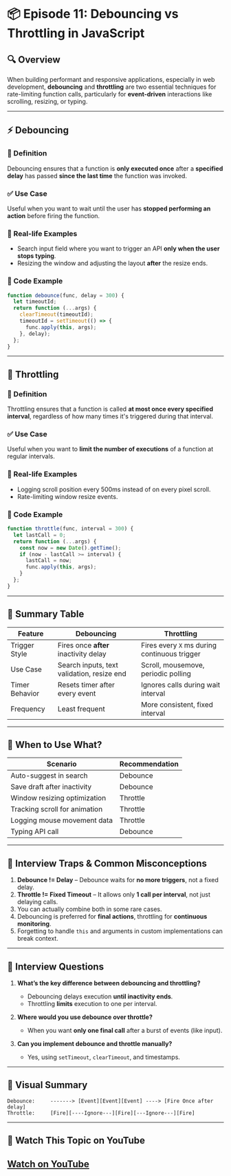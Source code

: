# 📦 Episode 11: Debouncing vs Throttling in JavaScript

## 🔍 Overview

When building performant and responsive applications, especially in web development, **debouncing** and **throttling** are two essential techniques for rate-limiting function calls, particularly for **event-driven** interactions like scrolling, resizing, or typing.

---

## ⚡ Debouncing

### 📘 Definition
Debouncing ensures that a function is **only executed once** after a **specified delay** has passed **since the last time** the function was invoked.

### ✅ Use Case
Useful when you want to wait until the user has **stopped performing an action** before firing the function.

### 📌 Real-life Examples
- Search input field where you want to trigger an API **only when the user stops typing**.
- Resizing the window and adjusting the layout **after** the resize ends.

### 🧠 Code Example
```js
function debounce(func, delay = 300) {
  let timeoutId;
  return function (...args) {
    clearTimeout(timeoutId);
    timeoutId = setTimeout(() => {
      func.apply(this, args);
    }, delay);
  };
}
```

---

## 🚀 Throttling

### 📘 Definition
Throttling ensures that a function is called **at most once every specified interval**, regardless of how many times it's triggered during that interval.

### ✅ Use Case
Useful when you want to **limit the number of executions** of a function at regular intervals.

### 📌 Real-life Examples
- Logging scroll position every 500ms instead of on every pixel scroll.
- Rate-limiting window resize events.

### 🧠 Code Example
```js
function throttle(func, interval = 300) {
  let lastCall = 0;
  return function (...args) {
    const now = new Date().getTime();
    if (now - lastCall >= interval) {
      lastCall = now;
      func.apply(this, args);
    }
  };
}
```

---

## 🧾 Summary Table

| Feature       | Debouncing                              | Throttling                             |
|---------------|------------------------------------------|-----------------------------------------|
| Trigger Style | Fires once **after** inactivity delay    | Fires every `X` ms during continuous trigger |
| Use Case      | Search inputs, text validation, resize end | Scroll, mousemove, periodic polling     |
| Timer Behavior| Resets timer after every event           | Ignores calls during wait interval      |
| Frequency     | Least frequent                           | More consistent, fixed interval         |

---

## 🤔 When to Use What?

| Scenario                          | Recommendation |
|----------------------------------|----------------|
| Auto-suggest in search           | Debounce       |
| Save draft after inactivity      | Debounce       |
| Window resizing optimization     | Throttle       |
| Tracking scroll for animation    | Throttle       |
| Logging mouse movement data      | Throttle       |
| Typing API call                  | Debounce       |

---

## 💬 Interview Traps & Common Misconceptions

1. **Debounce != Delay** – Debounce waits for **no more triggers**, not a fixed delay.
2. **Throttle != Fixed Timeout** – It allows only **1 call per interval**, not just delaying calls.
3. You can actually combine both in some rare cases.
4. Debouncing is preferred for **final actions**, throttling for **continuous monitoring**.
5. Forgetting to handle `this` and arguments in custom implementations can break context.

---

## 🧠 Interview Questions

1. **What’s the key difference between debouncing and throttling?**
   - Debouncing delays execution **until inactivity ends**.
   - Throttling **limits** execution to one per interval.

2. **Where would you use debounce over throttle?**
   - When you want **only one final call** after a burst of events (like input).

3. **Can you implement debounce and throttle manually?**
   - Yes, using `setTimeout`, `clearTimeout`, and timestamps.

---

## 🔗 Visual Summary

```
Debounce:     -------> [Event][Event][Event] ----> [Fire Once after delay]
Throttle:     [Fire][----Ignore---][Fire][---Ignore---][Fire]
```
---

## 🎥 Watch This Topic on YouTube
## [Watch on YouTube](https://www.youtube.com/watch?v=tJhA0DrH5co)